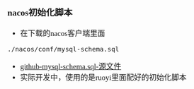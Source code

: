 <span  style="font-family: Simsun,serif; font-size: 17px; ">

### nacos初始化脚本

- 在下载的nacos客户端里面

~~~
./nacos/conf/mysql-schema.sql
~~~

- [github-mysql-schema.sql-源文件](https://github.com/alibaba/nacos/blob/master/distribution/conf/mysql-schema.sql)
- 实际开发中，使用的是ruoyi里面配好的初始化脚本

</span>